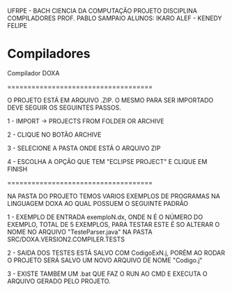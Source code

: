 UFRPE - BACH CIENCIA DA COMPUTAÇÃO
PROJETO DISCIPLINA COMPILADORES
PROF. PABLO SAMPAIO
ALUNOS: IKARO ALEF - KENEDY FELIPE

# Compiladores

Compilador DOXA

====================================

O PROJETO ESTÁ EM ARQUIVO .ZIP.
O MESMO PARA SER IMPORTADO DEVE SEGUIR OS SEGUINTES PASSOS.


1 - IMPORT -> PROJECTS FROM FOLDER OR ARCHIVE

2 - CLIQUE NO BOTÃO ARCHIVE

3 - SELECIONE A PASTA ONDE ESTÁ O ARQUIVO ZIP

4 - ESCOLHA A OPÇÃO QUE TEM "ECLIPSE PROJECT" E CLIQUE EM FINISH

====================================

NA PASTA DO PROJETO TEMOS VARIOS EXEMPLOS DE PROGRAMAS NA LINGUAGEM DOXA AO QUAL POSSUEM O SEGUINTE PADRÃO

1 - EXEMPLO DE ENTRADA exemploN.dx, ONDE N É O NÚMERO DO EXEMPLO, TOTAL DE 5 EXEMPLOS, PARA TESTAR ESTE É SO ALTERAR O NOME NO ARQUIVO "TesteParser.java" NA PASTA SRC/DOXA.VERSION2.COMPILER.TESTS

2 - SAIDA DOS TESTES ESTÁ SALVO COM CodigoExN.j, PORÉM AO RODAR O PROJETO SERÁ SALVO UM NOVO ARQUIVO DE NOME "Codigo.j"

3 - EXISTE TAMBEM UM .bat QUE FAZ O RUN AO CMD E EXECUTA O ARQUIVO GERADO PELO PROJETO.
